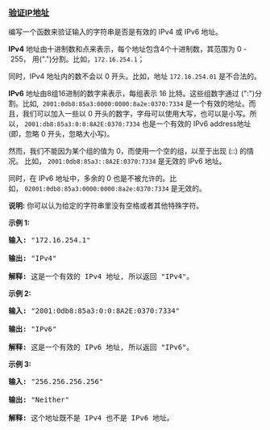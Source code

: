 ### [验证IP地址](https://leetcode-cn.com/problems/validate-ip-address)

<p>编写一个函数来验证输入的字符串是否是有效的 IPv4 或&nbsp;IPv6 地址。</p>

<p><strong>IPv4</strong>&nbsp;地址由十进制数和点来表示，每个地址包含4个十进制数，其范围为&nbsp;0 -&nbsp;255，&nbsp;用(&quot;.&quot;)分割。比如，<code>172.16.254.1</code>；</p>

<p>同时，IPv4 地址内的数不会以 0 开头。比如，地址&nbsp;<code>172.16.254.01</code> 是不合法的。</p>

<p><strong>IPv6</strong>&nbsp;地址由8组16进制的数字来表示，每组表示&nbsp;16 比特。这些组数字通过 (&quot;:&quot;)分割。比如,&nbsp;&nbsp;<code>2001:0db8:85a3:0000:0000:8a2e:0370:7334</code> 是一个有效的地址。而且，我们可以加入一些以 0 开头的数字，字母可以使用大写，也可以是小写。所以，&nbsp;<code>2001:db8:85a3:0:0:8A2E:0370:7334</code> 也是一个有效的 IPv6 address地址 (即，忽略 0 开头，忽略大小写)。</p>

<p>然而，我们不能因为某个组的值为 0，而使用一个空的组，以至于出现 (::) 的情况。&nbsp;比如，&nbsp;<code>2001:0db8:85a3::8A2E:0370:7334</code> 是无效的 IPv6 地址。</p>

<p>同时，在 IPv6 地址中，多余的 0 也是不被允许的。比如，&nbsp;<code>02001:0db8:85a3:0000:0000:8a2e:0370:7334</code> 是无效的。</p>

<p><strong>说明:</strong>&nbsp;你可以认为给定的字符串里没有空格或者其他特殊字符。</p>

<p><strong>示例 1:</strong></p>

<pre>
<strong>输入:</strong> &quot;172.16.254.1&quot;

<strong>输出:</strong> &quot;IPv4&quot;

<strong>解释:</strong> 这是一个有效的 IPv4 地址, 所以返回 &quot;IPv4&quot;。
</pre>

<p><strong>示例 2:</strong></p>

<pre>
<strong>输入:</strong> &quot;2001:0db8:85a3:0:0:8A2E:0370:7334&quot;

<strong>输出:</strong> &quot;IPv6&quot;

<strong>解释:</strong> 这是一个有效的 IPv6 地址, 所以返回 &quot;IPv6&quot;。
</pre>

<p><strong>示例 3:</strong></p>

<pre>
<strong>输入:</strong> &quot;256.256.256.256&quot;

<strong>输出:</strong> &quot;Neither&quot;

<strong>解释:</strong> 这个地址既不是 IPv4 也不是 IPv6 地址。
</pre>
